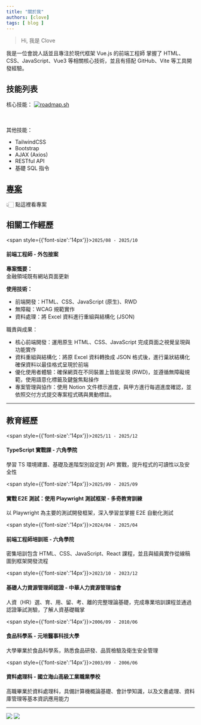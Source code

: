 ```yaml
---
title: "關於我"
authors: [clove]
tags: [ blog ]
---
```

> Hi, 我是 Clove

我是一位會說人話並且專注於現代框架 Vue.js 的前端工程師
掌握了 HTML、CSS、JavaScript、Vue3 等相關核心技術，並且有搭配 GitHub、Vite 等工具開發經驗。

<!-- truncate -->

## 技能列表

核心技能：
<a href="https://roadmap.sh"><img src="https://roadmap.sh/card/wide/66548618d6b907c7f7fc0944?variant=dark&roadmaps=vue%2Cjavascript%2Ccss%2Chtml" alt="roadmap.sh"/></a>

<br/><br/>
其他技能：
- TailwindCSS
- Bootstrap
- AJAX (Axios)
- RESTful API
- 基礎 SQL 指令

## <a href="https://clovetseng.dev/#專案"> 專案 </a>
<span> 👆🏻 點這裡看專案</span>

## 相關工作經歷

<span style={{'font-size':'14px'}}>`2025/08 - 2025/10`</span>

#### 前端工程師 - 外包接案
**專案慨要：**\
金融領域既有網站頁面更新

**使用技術：**
- 前端開發：HTML、CSS、JavaScript (原生)、RWD
- 無障礙：WCAG 規範實作
- 資料處理：將 Excel 資料進行重組與結構化 (JSON)

職責與成果：
- 核心前端開發：運用原生 HTML、CSS、JavaScript 完成頁面之視覺呈現與功能實作
- 資料重組與結構化：將原 Excel 資料轉換成 JSON 格式後，進行巢狀結構化確保資料以最佳格式呈現於前端
- 優化使用者體驗：確保網頁在不同裝置上皆能呈現 (RWD)，並遵循無障礙規範，使用語意化標籤及鍵盤焦點操作
- 專案管理與協作：使用 Notion 文件標示進度，與甲方進行每週進度確認，並依照交付方式提交專案程式碼與異動標註。

---

## 教育經歷
<span style={{'font-size':'14px'}}>`2025/11 - 2025/12`</span>

#### TypeScript 實戰課 - 六角學院
學習 TS 環境建置、基礎及進階型別設定到 API 實戰，提升程式的可讀性以及安全性

<span style={{'font-size':'14px'}}>`2025/09 - 2025/09`</span>

#### 實戰 E2E 測試：使用 Playwright 測試框架  - 多奇教育訓練
以 Playwright 為主要的測試開發框架，深入學習並掌握 E2E 自動化測試

<span style={{'font-size':'14px'}}>`2024/04 - 2025/04`</span>

#### 前端工程師培訓班 - 六角學院
密集培訓包含 HTML、CSS、JavaScript、React 課程，並且與組員實作從線稿圖到框架開發流程

<span style={{'font-size':'14px'}}>`2023/10 - 2023/12`</span>

#### 基礎人力資源管理師認證 - 中華人力資源管理協會
人資（HR）選、育、用、留、考、離的完整理論基礎，完成專業培訓課程並通過認證筆試測驗，了解人資基礎職掌

<span style={{'font-size':'14px'}}>`2006/09 - 2010/06`</span>

#### 食品科學系 - 元培醫事科技大學
大學畢業於食品科學系，熟悉食品研發、品質檢驗及衛生安全管理

<span style={{'font-size':'14px'}}>`2003/09 - 2006/06`</span>

#### 資料處理科 - 國立海山高級工業職業學校
高職畢業於資料處理科，具備計算機概論基礎、會計學知識，以及文書處理、資料庫管理等基本資訊應用能力

---
[![](http://github-profile-summary-cards.vercel.app/api/cards/stats?username=CloveTseng&theme=react)](https://github.com/CloveTseng/CloveTseng)
![](http://github-profile-summary-cards.vercel.app/api/cards/most-commit-language?username=CloveTseng&theme=react)

